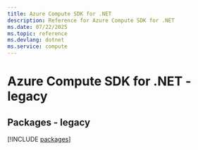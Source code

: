 ```yaml
---
title: Azure Compute SDK for .NET
description: Reference for Azure Compute SDK for .NET
ms.date: 07/22/2025
ms.topic: reference
ms.devlang: dotnet
ms.service: compute
---
```

# Azure Compute SDK for .NET - legacy
## Packages - legacy
[!INCLUDE [packages](compute-index.md)]